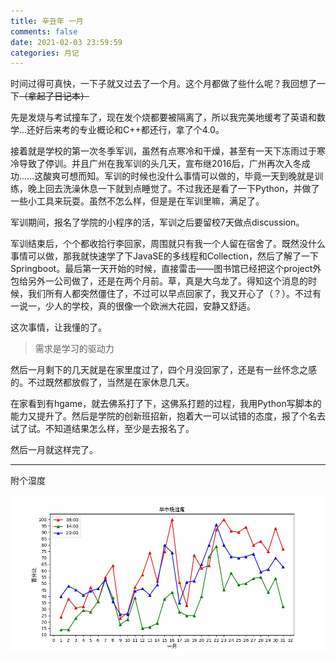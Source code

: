 ```yaml
---
title: 辛丑年 一月
comments: false
date: 2021-02-03 23:59:59
categories: 月记
---
```


时间过得可真快，一下子就又过去了一个月。这个月都做了些什么呢？我回想了一下~~（拿起了日记本）~~

<!-- more -->

先是发烧与考试撞车了，现在发个烧都要被隔离了，所以我完美地缓考了英语和数学...还好后来考的专业概论和C++都还行，拿了个4.0。

接着就是学校的第一次冬季军训，虽然有点寒冷和干燥，甚至有一天下冻雨过于寒冷导致了停训。并且广州在我军训的头几天，宣布继2016后，广州再次入冬成功......这酸爽可想而知。军训的时候也没什么事情可以做的，毕竟一天到晚就是训练，晚上回去洗澡休息一下就到点睡觉了。不过我还是看了一下Python，并做了一些小工具来玩耍。虽然不怎么样，但是是在军训里嘛，满足了。

军训期间，报名了学院的小程序的活，军训之后要留校7天做点discussion。

军训结束后，个个都收拾行李回家，周围就只有我一个人留在宿舍了。既然没什么事情可以做，那我就快速学了下JavaSE的多线程和Collection，然后了解了一下Springboot。最后第一天开始的时候，直接雷击——图书馆已经把这个project外包给另外一公司做了，还是在两个月前。草，真是大乌龙了。得知这个消息的时候，我们所有人都突然僵住了，不过可以早点回家了，我又开心了（？）。不过有一说一，少人的学校，真的很像一个欧洲大花园，安静又舒适。

这次事情，让我懂的了。

> 需求是学习的驱动力

然后一月剩下的几天就是在家里度过了，四个月没回家了，还是有一丝怀念之感的。不过既然都放假了，当然是在家休息几天。

在家看到有hgame，就去佛系打了下，这佛系打题的过程，我用Python写脚本的能力又提升了。然后是学院的创新班招新，抱着大一可以试错的态度，报了个名去试了试。不知道结果怎么样，至少是去报名了。

然后一月就这样完了。

---

附个湿度

![湿度](./20210330234203.jpg)
